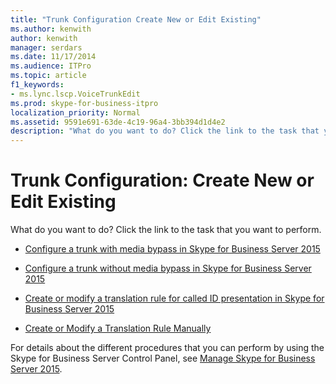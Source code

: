 ```yaml
---
title: "Trunk Configuration Create New or Edit Existing"
ms.author: kenwith
author: kenwith
manager: serdars
ms.date: 11/17/2014
ms.audience: ITPro
ms.topic: article
f1_keywords:
- ms.lync.lscp.VoiceTrunkEdit
ms.prod: skype-for-business-itpro
localization_priority: Normal
ms.assetid: 9591e691-63de-4c19-96a4-3bb394d1d4e2
description: "What do you want to do? Click the link to the task that you want to perform."
---
```


# Trunk Configuration: Create New or Edit Existing
 
What do you want to do? Click the link to the task that you want to perform.
  
- [Configure a trunk with media bypass in Skype for Business Server 2015](../../deploy-1/deploy-enterprise-voice/configure-trunk-with-media-bypass.md)
    
- [Configure a trunk without media bypass in Skype for Business Server 2015](../../deploy-1/deploy-enterprise-voice/configure-trunk-without-media-bypass.md)
    
- [Create or modify a translation rule for called ID presentation in Skype for Business Server 2015](../../deploy-1/deploy-enterprise-voice/called-id-presentation-rules.md)
    
- [Create or Modify a Translation Rule Manually](http://technet.microsoft.com/library/049d1db3-af58-48c5-be89-52e1d068a4bd.aspx)
    
For details about the different procedures that you can perform by using the Skype for Business Server Control Panel, see [Manage Skype for Business Server 2015](../../manage/manage.md).

